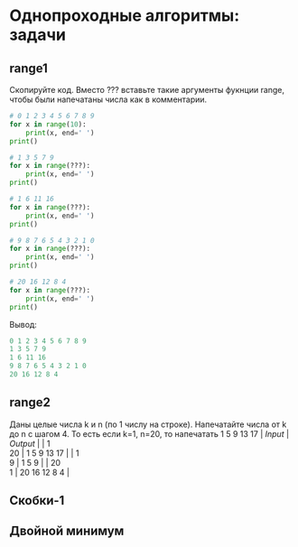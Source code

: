 # Однопроходные алгоритмы: задачи

## range1

Скопируйте код. Вместо ??? вставьте такие аргументы фукнции range, чтобы были напечатаны числа как в комментарии.
```python
# 0 1 2 3 4 5 6 7 8 9
for x in range(10):
    print(x, end=' ')
print()

# 1 3 5 7 9
for x in range(???):
    print(x, end=' ')
print()

# 1 6 11 16
for x in range(???):
    print(x, end=' ')
print()

# 9 8 7 6 5 4 3 2 1 0
for x in range(???):
    print(x, end=' ')
print()

# 20 16 12 8 4 
for x in range(???):
    print(x, end=' ')
print()
```
Вывод:
```python
0 1 2 3 4 5 6 7 8 9
1 3 5 7 9
1 6 11 16
9 8 7 6 5 4 3 2 1 0
20 16 12 8 4 
```

## range2
Даны целые числа k и n (по 1 числу на строке). Напечатайте числа от k до n с шагом 4. То есть если k=1, n=20, то напечатать 1 5 9 13 17 
| *Input* | *Output* |
| 1<br/>20 | 1 5 9 13 17 |
| 1<br/>9 | 1 5 9 |
| 20<br/>1 | 20 16 12 8 4 |

## Скобки-1

## Двойной минимум


